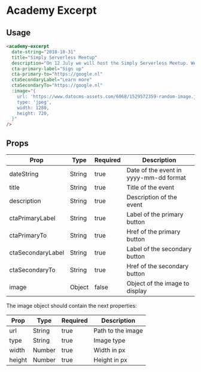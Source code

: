 # Academy Excerpt


## Usage

```html
<academy-excerpt
  date-string="2018-10-31"
  title="Simply Serverless Meetup"
  description="On 12 July we will host the Simply Serverless Meetup. We'll introduce you to cloud functions, a brand new tool for serverless Node apps and show the benefits by sharing a project built with a serverless architecture."
  cta-primary-label="Sign up"
  cta-primary-to="https://google.nl"
  ctaSecondaryLabel="Learn more"
  ctaSecondaryTo="https://google.nl"
  :image="{
    url: 'https://www.datocms-assets.com/6068/1529572359-random-image.jpeg',
    type: 'jpeg',
    width: 1280,
    height: 720,
  }"
/>
```

## Props

| Prop | Type | Required | Description |
| --- | --- | --- | --- |
| dateString | String | true | Date of the event in yyyy-mm-dd format |
| title | String | true | Title of the event |
| description | String | true | Description of the event |
| ctaPrimaryLabel | String | true | Label of the primary button |
| ctaPrimaryTo | String | true | Href of the primary button |
| ctaSecondaryLabel | String | true | Label of the secondary button |
| ctaSecondaryTo | String | true | Href of the secondary button |
| image | Object | false | Object of the image to display |

The image object should contain the next properties:

| Prop | Type | Required | Description |
| --- | --- | --- | --- |
| url | String | true | Path to the image |
| type | String | true | Image type |
| width | Number | true | Width in px |
| height | Number | true | Height in px |
